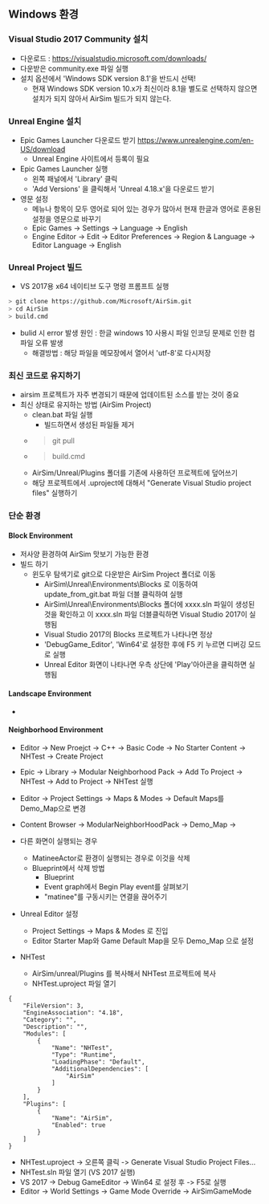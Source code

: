 ## Windows 환경
### Visual Studio 2017 Community 설치
 * 다운로드 : https://visualstudio.microsoft.com/downloads/ 
 * 다운받은 community.exe 파일 실행 
 * 설치 옵션에서 'Windows SDK version 8.1'을 반드시 선택!
   * 현재 Windows SDK version 10.x가 최신이라 8.1을 별도로 선택하지 않으면 설치가 되지 않아서 AirSim 빌드가 되지 않는다.

### Unreal Engine 설치
 * Epic Games Launcher 다운로드 받기 https://www.unrealengine.com/en-US/download
   * Unreal Engine 사이트에서 등록이 필요
 * Epic Games Launcher 실행
   * 왼쪽 패널에서 'Library' 클릭
   * 'Add Versions' 을 클릭해서 'Unreal 4.18.x'을 다운로드 받기
 * 영문 설정
   * 메뉴나 항목이 모두 영어로 되어 있는 경우가 많아서 현재 한글과 영어로 혼용된 설정을 영문으로 바꾸기
   * Epic Games -> Settings -> Language -> English
   * Engine Editor -> Edit -> Editor Preferences -> Region & Language -> Editor Language -> English

### Unreal Project 빌드
 * VS 2017용 x64 네이티브 도구 명령 프롬프트 실행
```bash
> git clone https://github.com/Microsoft/AirSim.git
> cd AirSim
> build.cmd
```
  * bulid 시 error 발생 원인 : 한글 windows 10 사용시 파일 인코딩 문제로 인한 컴파일 오류 발생
    * 해결방법 : 해당 파일을 메모장에서 열어서 'utf-8'로 다시저장

### 최신 코드로 유지하기
 * airsim 프로젝트가 자주 변경되기 때문에 업데이트된 소스를 받는 것이 중요
 * 최신 상태로 유지하는 방법 (AirSim Project)
   * clean.bat 파일 실행
     * 빌드하면서 생성된 파일들 제거
   * > git pull 
   * > build.cmd
   * AirSim/Unreal/Plugins 폴더를 기존에 사용하던 프로젝트에 덮어쓰기
   * 해당 프로젝트에서 .uproject에 대해서 "Generate Visual Studio project files" 실행하기
  
### 단순 환경
#### Block Environment
 * 저사양 환경하여 AirSim 맛보기 가능한 환경
 * 빌드 하기
   * 윈도우 탐색기로 git으로 다운받은 AirSim Project 폴더로 이동
     * AirSim\Unreal\Environments\Blocks 로 이동하여 update_from_git.bat 파일 더블 클릭하여 실행
     * AirSim\Unreal\Environments\Blocks 폴더에 xxxx.sln 파일이 생성된 것을 확인하고 이 xxxx.sln 파일 더블클릭하면 Visual Studio 2017이 실행됨
     * Visual Studio 2017의 Blocks 프로젝트가 나타나면 정상
     * 'DebugGame_Editor', 'Win64'로 설정한 후에 F5 키 누르면 디버깅 모드로 실행
     * Unreal Editor 화면이 나타나면 우측 상단에 'Play'아아콘을 클릭하면 실행됨

#### Landscape Environment
 * 

#### Neighborhood Environment
 * Editor -> New Proejct -> C++  -> Basic Code -> No Starter Content -> NHTest -> Create Project
 * Epic -> Library -> Modular Neighborhood Pack -> Add To Project -> NHTest -> Add to Project -> NHTest 실행
 * Editor -> Project Settings -> Maps & Modes -> Default Maps를 Demo_Map으로 변경
 * Content Browser -> ModularNeighborHoodPack -> Demo_Map -> 

 * 다른 화면이 실행되는 경우
   * MatineeActor로 환경이 실행되는 경우로 이것을 삭제
   * Blueprint에서 삭제 방법
     * Blueprint
     * Event graph에서 Begin Play event를 살펴보기
     * "matinee"를 구동시키는 연결을 끊어주기 
 * Unreal Editor 설정
   * Project Settings -> Maps & Modes 로 진입
   * Editor Starter Map와 Game Default Map을 모두 Demo_Map 으로 설정
 * NHTest
   * AirSim/unreal/Plugins 를 복사해서 NHTest 프로젝트에 복사
   * NHTest.uproject 파일 열기
```
{
	"FileVersion": 3,
	"EngineAssociation": "4.18",
	"Category": "",
	"Description": "",
	"Modules": [
		{
			"Name": "NHTest",
			"Type": "Runtime",
			"LoadingPhase": "Default",
			"AdditionalDependencies": [
                "AirSim"
            ]
		}
	],
	"Plugins": [
        {
            "Name": "AirSim",
            "Enabled": true
        }
    ]
}
```
   * NHTest.uproject -> 오른쪽 클릭 -> Generate Visual Studio Project Files... 
   * NHTest.sln 파일 열기 (VS 2017 실행)
   * VS 2017 -> Debug GameEditor -> Win64 로 설정 후 -> F5로 실행
   * Editor -> World Settings -> Game Mode Override -> AirSimGameMode 